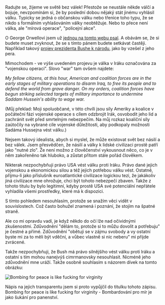 <!-- dcterms:identifier = riderweblog#28 -->
<!-- dcterms:title = Bombing for peace is like fucking for virginity -->
<!-- np9:categoryId = 2 -->
<!-- x4w:category = Lidé a jiná zvěř -->
<!-- np9:authorId = 1 -->
<!-- np9:authorEmail = michal.valasek@altairis.cz -->
<!-- dcterms:creator = Michal Altair Valášek -->
<!-- dcterms:created = 2003-03-21T12:27:56+01:00 -->
<!-- dcterms:dateAccepted = 2003-03-21T12:27:56+01:00 -->

Radujte se, žijeme ve světě bez válek! Přestože se neustále někde válčí a bojuje, nevzpomínám si, že by poslední dobou nějaký stát jinému vyhlásil válku. Typicky se jedná o občanskou válku nebo třenice toho typu, že se nikdo s formálním vyhlašováním války neobtěžuje. Nebo to přece není válka, ale "mírová operace", "policejní akce".

O George Orwellovi jsem už [jednou na tomto webu psal](http://weblog.rider.cz/ShowRecord.aspx?day=20030206#233630). A obávám se, že si budete muset zvyknout, že se s tímto pánem budete setkávat častěji. Například takový [projev prezidenta Bushe k národu](http://www.whitehouse.gov/news/releases/2003/03/20030319-17.html), jako by vzešel z jeho pera.

Mimochodem - ve výše uvedeném projevu je válka v Iráku označována za "vojenskou operaci". Slovo "war" tam ovšem najdete:

*My fellow citizens, at this hour, American and coalition forces are in the early stages of military operations to disarm Iraq, to free its people and to defend the world from grave danger. On my orders, coalition forces have begun striking selected targets of military importance to undermine Saddam Hussein's ability to wage war.*

(Můj překlad: Moji spoluobčané, v této chvíli jsou síly Ameriky a koalice v počáteční fázi vojenské operace s cílem odzbrojit Irák, osvobodit jeho lid a zachránit svět před smrtelným nebezpečím. Na můj rozkaz koaliční síly zaútočily na vybrané cíle vojenské důležitosti, aby podkopaly možnosti Sadáma Hussejna vést válku.)

Nejsem takový idealista, abych si myslel, že může existovat svět bez násilí a bez válek. Jsem přesvědčen, že násilí a války k lidské civilizaci prostě patří jako "nutné zlo". Že není možno z člověčenství vykousnout něco, co je v něm zakořeněno tak hluboko, a zůstat přitom stále pořád člověkem.

Nikterak nezpochybňuji právo USA vést válku proti Iráku. Právo dané jejich vojenskou a ekonomickou silou a též jejich potřebou válku vést. Ostatně, přijmu-li jako příslušník euroatlantické civilizace logickou tezi, že jakákoliv jiná civilizace mne ohrožuje, chci být tohoto nebezpečí zbaven. Takže z tohoto titulu by bylo legitimní, kdyby prostě USA své potenciální nepřátele vyhladila všemi prostředky, které má k dispozici.

S tímto pohledem nesouhlasím, protože se snažím věci vidět v souvislostech. Což často bohužel znamená i poznání, že stojím na špatné straně.

Ale co mi opravdu vadí, je když někdo do očí lže nad očividnými zkušenostmi. Zdůvodnění "dělám to, protože si to můžu dovolit a potřebuju" je čestné a přímé. Zdůvodnění "obětuji se v zájmu svobody a vy ostatní byste mi za to měli být vděční, a vůbec vlastně si nic neberu" mi přijde zvrácené.

Takže nezpochybňuji, že Bush má právo silnějšího vést válku proti Iráku a ostatní s tím mohou nanejvýš cimrmanovsky nesouhlasit. Nicméně jeho zdůvodnění mne uráží. Takže osobně souhlasím s názorem dívek na tomto obrázku:

![Bombing for peace is like fucking for virginity](http://weblog.rider.cz/files/peacebomb.jpg)

Nápis na jejich transparentu jsem si proto vypůjčil do titulku tohoto zápisu. Bombing for peace is like fucking for virginity - Bombardování pro mír je jako šukání pro panenství.
